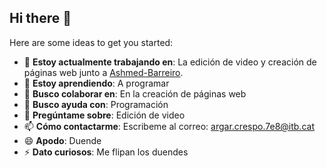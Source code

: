 ## Hi there 👋

Here are some ideas to get you started:

- 🔭 **Estoy actualmente trabajando en**: La edición de video y creación de páginas web junto a [Ashmed-Barreiro](https://github.com/Ashmed-Barreiro/Ashmed-Barreiro). 
- 🌱 **Estoy aprendiendo**: A programar
- 👯 **Busco colaborar en**: En la creación de páginas web
- 🤔 **Busco ayuda con**: Programación
- 💬 **Pregúntame sobre**: Edición de video
- 📫 **Cómo contactarme**: Escribeme al correo: argar.crespo.7e8@itb.cat
- 😄 **Apodo**: Duende 
- ⚡ **Dato curiosos**: Me flipan los duendes 

